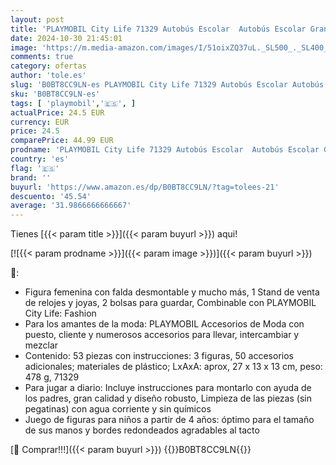 ```yaml
---
layout: post
title: 'PLAYMOBIL City Life 71329 Autobús Escolar  Autobús Escolar Grande con Puerta corredera  Juguetes para niños a Partir de 4 años'
date: 2024-10-30 21:45:01
image: 'https://m.media-amazon.com/images/I/51oixZQ37uL._SL500_._SL400_.jpg'
comments: true
category: ofertas
author: 'tole.es'
slug: 'B0BT8CC9LN-es PLAYMOBIL City Life 71329 Autobús Escolar Autobús Escolar...'
sku: 'B0BT8CC9LN-es'
tags: [ 'playmobil','🇪🇸', ]
actualPrice: 24.5 EUR
currency: EUR
price: 24.5
comparePrice: 44.99 EUR
prodname: 'PLAYMOBIL City Life 71329 Autobús Escolar  Autobús Escolar Grande con Puerta corredera  Juguetes para niños a Partir de 4 años'
country: 'es'
flag: '🇪🇸'
brand: ''
buyurl: 'https://www.amazon.es/dp/B0BT8CC9LN/?tag=tolees-21'
descuento: '45.54'
average: '31.9866666666667'
---
```


Tienes [{{< param title >}}]({{< param buyurl >}}) aqui!

[![{{< param prodname >}}]({{< param image >}})]({{< param buyurl >}})

🔎:

- Figura femenina con falda desmontable y mucho más, 1 Stand de venta de relojes y joyas, 2 bolsas para guardar, Combinable con PLAYMOBIL City Life: Fashion
- Para los amantes de la moda: PLAYMOBIL Accesorios de Moda con puesto, cliente y numerosos accesorios para llevar, intercambiar y mezclar
- Contenido: 53 piezas con instrucciones: 3 figuras, 50 accesorios adicionales; materiales de plástico; LxAxA: aprox, 27 x 13 x 13 cm, peso: 478 g, 71329
- Para jugar a diario: Incluye instrucciones para montarlo con ayuda de los padres, gran calidad y diseño robusto, Limpieza de las piezas (sin pegatinas) con agua corriente y sin químicos
- Juego de figuras para niños a partir de 4 años: óptimo para el tamaño de sus manos y bordes redondeados agradables al tacto

[🛒 Comprar!!!]({{< param buyurl >}})
{{<world>}}B0BT8CC9LN{{</world>}}
